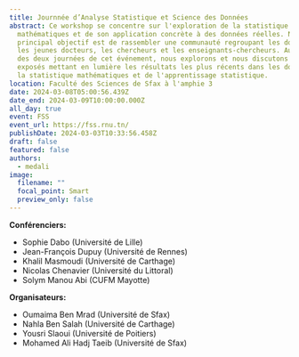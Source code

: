 ```yaml
---
title: Journnée d’Analyse Statistique et Science des Données
abstract: Ce workshop se concentre sur l'exploration de la statistique
  mathématiques et de son application concrète à des données réelles. Notre
  principal objectif est de rassembler une communauté regroupant les doctorants,
  les jeunes docteurs, les chercheurs et les enseignants-chercheurs. Au cours
  des deux journées de cet événement, nous explorons et nous discutons des
  exposés mettant en lumière les résultats les plus récents dans les domaines de
  la statistique mathématiques et de l'apprentissage statistique.
location: Faculté des Sciences de Sfax à l'amphie 3
date: 2024-03-08T05:00:56.439Z
date_end: 2024-03-09T10:00:00.000Z
all_day: true
event: FSS
event_url: https://fss.rnu.tn/
publishDate: 2024-03-03T10:33:56.458Z
draft: false
featured: false
authors:
  - medali
image:
  filename: ""
  focal_point: Smart
  preview_only: false
---
```

<div style="text-align: justify">
    <b>Conférenciers: </b></br>
    <ul>
      <li>Sophie Dabo (Université de Lille)</li>
      <li>Jean-François Dupuy (Université de Rennes)</li>
      <li>Khalil Masmoudi (Université de Carthage)</li>
      <li>Nicolas Chenavier (Université du Littoral)</li>
      <li>Solym Manou Abi (CUFM Mayotte)</li>
    </ul>
    <b>Organisateurs: </b></br>
    <ul>
    <li> Oumaima Ben Mrad (Université de Sfax)</li>
    <li> Nahla Ben Salah (Université de Carthage)</li>
    <li> Yousri Slaoui (Université de Poitiers)</li>
    <li> Mohamed Ali Hadj Taeib (Université de Sfax)</li>
    </ul>
</div>